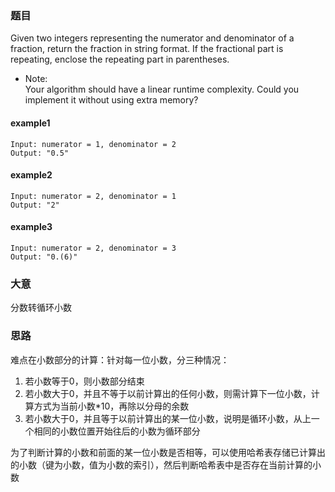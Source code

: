 ### 题目
Given two integers representing the numerator and denominator of a fraction, return the fraction in string format.
If the fractional part is repeating, enclose the repeating part in parentheses.

* Note:<br>
Your algorithm should have a linear runtime complexity. Could you implement it without using extra memory?

#### example1
```
Input: numerator = 1, denominator = 2
Output: "0.5"
```
#### example2
```
Input: numerator = 2, denominator = 1
Output: "2"
```
#### example3
```
Input: numerator = 2, denominator = 3
Output: "0.(6)"
```

### 大意
分数转循环小数

### 思路
难点在小数部分的计算：针对每一位小数，分三种情况：
1. 若小数等于0，则小数部分结束
2. 若小数大于0，并且不等于以前计算出的任何小数，则需计算下一位小数，计算方式为当前小数*10，再除以分母的余数
3. 若小数大于0，并且等于以前计算出的某一位小数，说明是循环小数，从上一个相同的小数位置开始往后的小数为循环部分

为了判断计算的小数和前面的某一位小数是否相等，可以使用哈希表存储已计算出的小数（键为小数，值为小数的索引），然后判断哈希表中是否存在当前计算的小数

